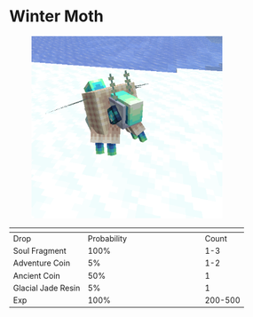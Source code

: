 # Winter Moth

<figure><img src="../../../../.gitbook/assets/image (3) (1) (1) (1) (1).png" alt="" width="344"><figcaption></figcaption></figure>

<table data-header-hidden><thead><tr><th></th><th width="197"></th><th></th></tr></thead><tbody><tr><td>Drop</td><td>Probability</td><td>Count</td></tr><tr><td>Soul Fragment</td><td>100%</td><td>1-3</td></tr><tr><td>Adventure Coin</td><td>5%</td><td>1-2</td></tr><tr><td>Ancient Coin</td><td>50%</td><td>1</td></tr><tr><td>Glacial Jade Resin</td><td>5%</td><td>1</td></tr><tr><td>Exp</td><td>100%</td><td>200-500</td></tr></tbody></table>
